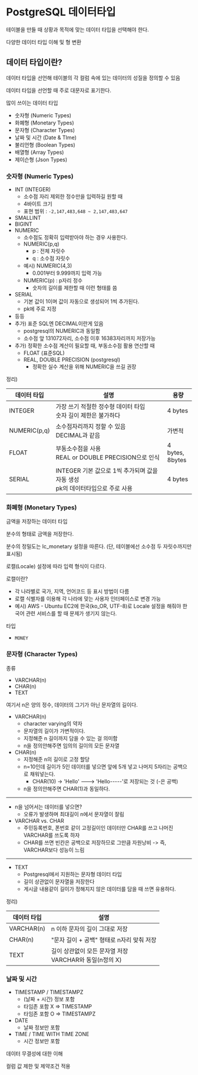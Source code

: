 # PostgreSQL 데이터타입

테이블을 만들 때 상황과 목적에 맞는 데이터 타입을 선택해야 한다.



다양한 데이터 타입 이해 및 형 변환



## 데이터 타입이란?

데이터 타입을 선언해 테이블의 각 컬럼 속에 있는 데이터의 성질을 정의할 수 있음

데이터 타입을 선언할 때 주로 대문자로 표기한다.



많이 쓰이는 데이터 타입

- 숫자형 (Numeric Types)
- 화폐형 (Monetary Types)
- 문자형 (Character Types)
- 날짜 및 시간 (Date & TIme)
- 불리언형 (Boolean Types)
- 배열형 (Array Types)
- 제이슨형 (Json Types)





### 숫자형 (Numeric Types)

- INT (INTEGER)
    - 소수점 자리 제외한 정수만을 입력하길 원할 때
    - 4바이트 크기
    - 표현 범위 : `-2,147,483,648 ~ 2,147,483,647`
- SMALLINT
- BIGINT
- NUMERIC
    - 소수점도 정확히 입력받아야 하는 경우 사용한다.
    - NUMERIC(p,q)
        - p : 전체 자릿수
        - q : 소수점 자릿수
    - 예시) NUMERIC(4,3)
        - 0.001부터 9.999까지 입력 가능
    - NUMERIC(p) : p자리 정수
        - 숫자의 길이를 제한할 때 이런 형태를 씀
- SERIAL
    - 기본 값이 1이며 값이 자동으로 생성되어 1씩 추가된다.
    - pk에 주로 지정
- 등등
- 추가) 표준 SQL엔 DECIMAL이란게 있음
    - postgresql의 NUMERIC과 동일함
    - 소수점 앞 131072자리, 소수점 이후 16383자리까지 저장가능
- 추가) 정확한 소수점 계산이 필요할 때, 부동소수점 활용 연산할 때
    - FLOAT (표준SQL)
    - REAL, DOUBLE PRECISION (postgresql)
        - 정확한 실수 계산을 위해 NUMERIC을 쓰길 권장



정리)

| 데이터 타입  | 설명                                                         | 용량                 |
| ------------ | ------------------------------------------------------------ | -------------------- |
| INTEGER      | 가장 쓰기 적절한 정수형 데이터 타입<br />숫자 길이 제한은 불가하다 | 4 bytes              |
| NUMERIC(p,q) | 소수점자리까지 정할 수 있음<br />DECIMAL과 같음              | 가변적               |
| FLOAT        | 부동소수점을 사용<br />REAL or DOUBLE PRECISION으로 인식     | 4 bytes,<br />8bytes |
| SERIAL       | INTEGER 기본 값으로 1씩 추가되며 값을 자동 생성<br />pk의 데이터타입으로 주로 사용 | 4 bytes              |



### 화폐형 (Monetary Types)

금액을 저장하는 데이터 타입

분수의 형태로 금액을 저장한다.

분수의 정밀도는 lc_monetary 설정을 따른다. (단, 테이블에선 소수점 두 자릿수까지만 표시됨)

로캘(Locale) 설정에 따라 입력 형식이 다르다.

로캘이란?

- 각 나라별로 국가, 지역, 언어코드 등 표시 방법이 다름
- 로캘 식별자를 이용해 각 나라에 맞는 사용자 인터페이스로 변경 가능
- 예시) AWS - Ubuntu EC2에 한국(ko_OR, UTF-8)로 Locale 설정을 해줘야 한국어 관련 서비스를 할 때 문제가 생기지 않는다.



타입

- `MONEY` 



### 문자형 (Character Types)

종류

- VARCHAR(n)
- CHAR(n)
- TEXT

여기서 n은 양의 정수, 데이터의 그기가 아닌 문자열의 길이다.



- VARCHAR(n)
    - character varying의 약자
    - 문자열의 길이가 가변적이다.
    - 지정해준 n 길이까지 담을 수 있는 걸 의미함
    - n을 정의안해주면 임의의 길이의 모든 문자열
- CHAR(n)
    - 지정해준 n의 길이로 고정 할당
    - n=10인데 길이가 5인 데이터를 넣으면 앞에 5개 넣고 나머지 5자리는 공백으로 채워넣는다.
        - CHAR(10) -> 'Hello' ---> 'Hello-----'로 저장되는 것 (-은 공백)
    - n을 정의안해주면 CHAR(1)과 동일하다.

---

- n을 넘어서는 데이터를 넣으면?
    - 오류가 발생하며 최대길이 n에서 문자열이 잘림
- VARCHAR vs. CHAR
    - 주민등록번호, 폰번호 같이 고정길이인 데이터만 CHAR를 쓰고 나머진 VARCHAR를 쓰도록 하자
    - CHAR를 쓰면 빈칸은 공백으로 저장하므로 그만큼 자원낭비
        -> 즉, VARCHAR보다 성능이 느림

---

- TEXT
    - Postgresql에서 지원하는 문자형 데이터 타입
    - 길이 상관없이 문자열을 저장한다
    - 게시글 내용같이 길이가 정해지지 않은 데이터를 담을 때 쓰면 유용하다.



정리)

| 데이터 타입 | 설명                                                        |
| ----------- | ----------------------------------------------------------- |
| VARCHAR(n)  | n 이하 문자의 길이 그대로 저장                              |
| CHAR(n)     | "문자 길이 + 공백" 형태로 n자리 맞춰 저장                   |
| TEXT        | 길이 상관없이 모든 문자열 저장<br />VARCHAR와 동일(n정의 X) |



### 날짜 및 시간

- TIMESTAMP / TIMESTAMPZ
    - (날짜 + 시간) 정보 포함
    - 타임존 포함 X => TIMESTAMP
    - 타임존 포함 O => TIMESTAMPZ
- DATE
    - 날짜 정보만 포함
- TIME / TIME WITH TIME ZONE
    - 시간 정보만 포함





데이터 무결성에 대한 이해

컬럼 값 제한 및 제약조건 적용



